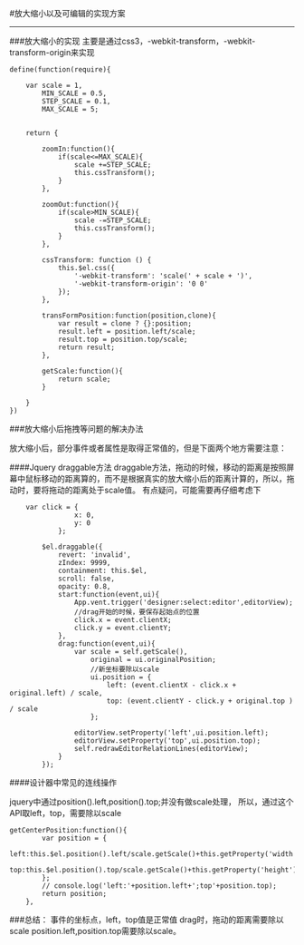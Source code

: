#放大缩小以及可编辑的实现方案

---

###放大缩小的实现
主要是通过css3，-webkit-transform，-webkit-transform-origin来实现

    define(function(require){

        var scale = 1,
            MIN_SCALE = 0.5,
            STEP_SCALE = 0.1,
            MAX_SCALE = 5;


        return {

            zoomIn:function(){
                if(scale<=MAX_SCALE){
                    scale +=STEP_SCALE;
                    this.cssTransform();
                }
            },

            zoomOut:function(){
                if(scale>MIN_SCALE){
                    scale -=STEP_SCALE;
                    this.cssTransform();
                }
            },

            cssTransform: function () {
                this.$el.css({
                    '-webkit-transform': 'scale(' + scale + ')',
                    '-webkit-transform-origin': '0 0'
                });
            },

            transFormPosition:function(position,clone){
                var result = clone ? {}:position;
                result.left = position.left/scale;
                result.top = position.top/scale;
                return result;
            },

            getScale:function(){
                return scale;
            }

        }
    })

###放大缩小后拖拽等问题的解决办法

放大缩小后，部分事件或者属性是取得正常值的，但是下面两个地方需要注意：

####Jquery draggable方法
draggable方法，拖动的时候，移动的距离是按照屏幕中鼠标移动的距离算的，而不是根据真实的放大缩小后的距离计算的，所以，拖动时，要将拖动的距离处于scale值。
有点疑问，可能需要再仔细考虑下
    
        var click = {
                    x: 0,
                    y: 0
                };

            $el.draggable({
                revert: 'invalid',
                zIndex: 9999,
                containment: this.$el,
                scroll: false,
                opacity: 0.8,
                start:function(event,ui){
                    App.vent.trigger('designer:select:editor',editorView);
                    //drag开始的时候，要保存起始点的位置
                    click.x = event.clientX;
                    click.y = event.clientY;
                },
                drag:function(event,ui){
                    var scale = self.getScale(),
                        original = ui.originalPosition;
                        //新坐标要除以scale
                        ui.position = {
                            left: (event.clientX - click.x + original.left) / scale,
                            top: (event.clientY - click.y + original.top ) / scale
                        };

                    editorView.setProperty('left',ui.position.left);
                    editorView.setProperty('top',ui.position.top);
                    self.redrawEditorRelationLines(editorView);
                }
            });


####设计器中常见的连线操作

jquery中通过position().left,position().top;并没有做scale处理，
所以，通过这个API取left，top，需要除以scale

    getCenterPosition:function(){
            var position = {
                left:this.$el.position().left/scale.getScale()+this.getProperty('width')/2,
                top:this.$el.position().top/scale.getScale()+this.getProperty('height')/2
            };
            // console.log('left:'+position.left+';top'+position.top);
            return position;
        },


###总结：
    事件的坐标点，left，top值是正常值
    drag时，拖动的距离需要除以scale
    position.left,position.top需要除以scale。
